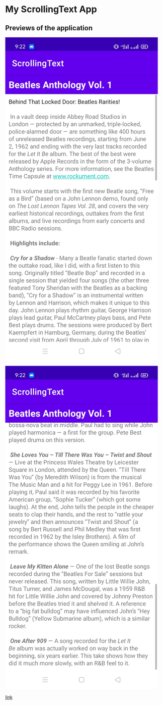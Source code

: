 # My ScrollingText App


## Previews of the application

![](https://github.com/alein249/ScrollingText/blob/master/app/src/main/res/drawable/scrolltext1.jpg)

![](https://github.com/alein249/ScrollingText/blob/master/app/src/main/res/drawable/scrolltext2.jpg)


[link](https://github.com/alein249/ScrollingText/blob/master/app/release/app-release.apk)
